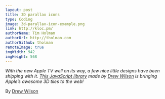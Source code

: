 ```yaml
---
layout: post
title: 3D parallax icons
type: Coding
image: 3d-parallax-icon-example.png
link: http://kloc.pm/
authorName: Tim Holman
authorUrl: http://tholman.com
authorGithub: tholman
remoteImage: true
imgWidth: 942
imgHeight: 568
---
```


_With the new Apple TV well on its way, a few nice little designs have been shipping with it. [This JavaScript library](https://github.com/drewwilson/atvImg) made by [Drew Wilson](http://drewwilson.com/) is bringing Apple’s awesome 3D tiles to the web!_

By [Drew Wilson](http://drewwilson.com/)
